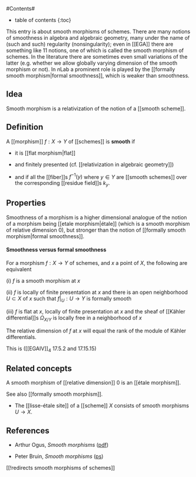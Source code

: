 
#Contents#
* table of contents
{:toc}


This entry is about smooth morphisms of schemes. There are many notions of smoothness in algebra and algebraic geometry, many under the name of (such and such) regularity (nonsingularity); even in [[EGA]] there are something like 11 notions, one of which is called the smooth morphism of schemes. In the literature there are sometimes even small variations of the latter (e.g. whether we allow globally varying dimension of the smooth morphism or not). In $n$Lab a prominent role is played by the [[formally smooth morphism|formal smoothness]], which is weaker than smoothness.

## Idea

Smooth morphism is a relativization of the notion of a [[smooth scheme]].

## Definition


A [[morphism]] $f:X\to Y$ of [[schemes]] is **smooth** if 

* it is [[flat morphism|flat]] 

* and finitely presented (cf. [[relativization in algebraic geometry]]) 

* and if all the [[fiber]]s $f^{-1}(y)$ where $y\in Y$ are [[smooth schemes]] over the corresponding [[residue field]]s $k_y$. 


## Properties

Smoothness of a morphism is a higher dimensional analogue of the notion of a morphism being [[etale morphism|étale]] (which is a smooth morphism of relative dimension $0$), but stronger than the notion of [[formally smooth morphism|formal smoothness]]. 

#### Smoothness versus formal smoothness 

For a morphism $f:X\to Y$ of schemes, and $x$ a point of $X$, the following are equivalent

(i) $f$ is a smooth morphism at $x$

(ii) $f$ is locally of finite presentation at $x$ and there is an open neighborhood $U\subset X$ of $x$ such that $f|_U: U\to Y$ is formally smooth

(iii) $f$ is flat at $x$, locally of finite presentation at $x$ and the sheaf of [[Kähler differential]]s $\Omega_{X/Y}$ is locally free in a neighborhood of $x$

The relative dimension of $f$ at $x$ will equal the rank of the module of K&#228;hler differentials. 

This is ([[EGAIV]]${}_4$ 17.5.2 and 17.15.15)

## Related concepts

A smooth morphism of [[relative dimension]] 0 is an [[étale morphism]].

See also [[formally smooth morphism]].

* The [[lisse-étale site]] of a [[scheme]] $X$ consists of smooth morphisms $U \to X$.


## References

* Arthur Ogus, _Smooth morphisms_ ([pdf](http://math.berkeley.edu/~ogus/Math%20_256A--08/smooth.pdf))

* Peter Bruin, _Smooth morphisms_ ([ps](http://www.google.com/url?sa=t&source=web&cd=8&ved=0CEkQFjAH&url=http%3A%2F%2Fwww.math.leidenuniv.nl%2F~pbruin%2Fsmooth.ps&rct=j&q=%22relative%20dimension%22%20smooth&ei=1zn9TOesBIrrOZbr1NQK&usg=AFQjCNFRuNB5BNwI3hXEA9jsLajt0tZldQ&cad=rja))

[[!redirects smooth morphisms of schemes]]